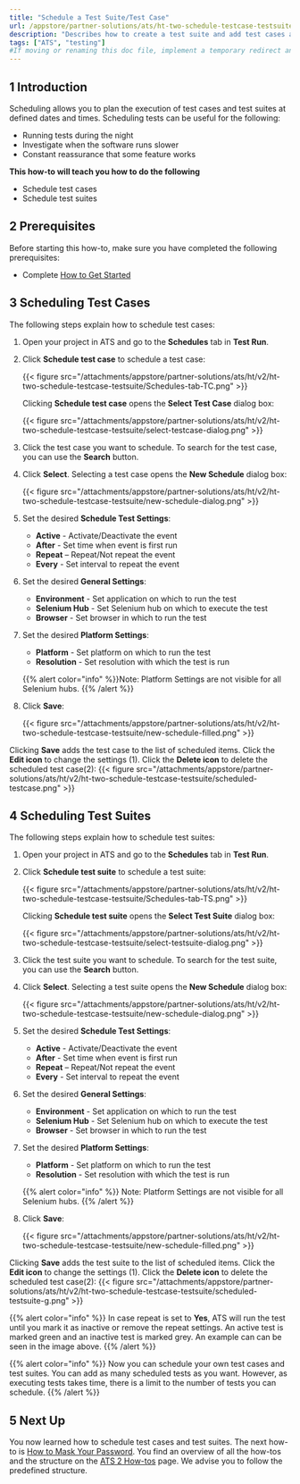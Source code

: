 ```yaml
---
title: "Schedule a Test Suite/Test Case"
url: /appstore/partner-solutions/ats/ht-two-schedule-testcase-testsuite/
description: "Describes how to create a test suite and add test cases and test suites to your test suite."
tags: ["ATS", "testing"]
#If moving or renaming this doc file, implement a temporary redirect and let the respective team know they should update the URL in the product. See Mapping to Products for more details.
---
```


## 1 Introduction

Scheduling allows you to plan the execution of test cases and test suites at defined dates and times. 
Scheduling tests can be useful for the following:

* Running tests during the night 
* Investigate when the software runs slower 
* Constant reassurance that some feature works 

**This how-to will teach you  how to do the following**

* Schedule test cases
* Schedule test suites

## 2 Prerequisites

Before starting this how-to, make sure you have completed the following prerequisites:

* Complete [How to Get Started](/appstore/partner-solutions/ats/ht-two-getting-started/)

## 3 Scheduling Test Cases

The following steps explain how to schedule test cases:

1. Open your project in ATS and go to the **Schedules** tab in **Test Run**.
2. Click **Schedule test case** to schedule a test case:

    {{< figure src="/attachments/appstore/partner-solutions/ats/ht/v2/ht-two-schedule-testcase-testsuite/Schedules-tab-TC.png" >}}

    Clicking **Schedule test case** opens the **Select Test Case** dialog box:

    {{< figure src="/attachments/appstore/partner-solutions/ats/ht/v2/ht-two-schedule-testcase-testsuite/select-testcase-dialog.png" >}}

3. Click the test case you want to schedule. To search for the test case, you can use the **Search** button.
4. Click **Select**. Selecting a test case opens the **New Schedule** dialog box:

    {{< figure src="/attachments/appstore/partner-solutions/ats/ht/v2/ht-two-schedule-testcase-testsuite/new-schedule-dialog.png" >}}

5. Set the desired **Schedule Test Settings**: 

    * **Active** - Activate/Deactivate the event
    * **After** - Set time when event is first run
    * **Repeat** – Repeat/Not repeat the event
    * **Every** - Set interval to repeat the event

6. Set the desired **General Settings**: 

    * **Environment** - Set application on which to run the test
    * **Selenium Hub** - Set Selenium hub on which to execute the test
    * **Browser** - Set browser in which to run the test

7. Set the desired **Platform Settings**: 

    * **Platform** - Set platform on which to run the test
    * **Resolution** - Set resolution with which the test is run

    {{% alert color="info" %}}Note: Platform Settings are not visible for all Selenium hubs.
    {{% /alert %}}

8. Click **Save**:

    {{< figure src="/attachments/appstore/partner-solutions/ats/ht/v2/ht-two-schedule-testcase-testsuite/new-schedule-filled.png" >}}

Clicking **Save** adds the test case to the list of scheduled items. Click the **Edit icon** to change the settings (1). Click the **Delete icon** to delete the scheduled test case(2):
{{< figure src="/attachments/appstore/partner-solutions/ats/ht/v2/ht-two-schedule-testcase-testsuite/scheduled-testcase.png" >}}

## 4 Scheduling Test Suites

The following steps explain how to schedule test suites:

1. Open your project in ATS and go to the **Schedules** tab in **Test Run**.
2. Click **Schedule test suite** to schedule a test suite:
  
    {{< figure src="/attachments/appstore/partner-solutions/ats/ht/v2/ht-two-schedule-testcase-testsuite/Schedules-tab-TS.png" >}}

    Clicking **Schedule test suite** opens the **Select Test Suite** dialog box:

    {{< figure src="/attachments/appstore/partner-solutions/ats/ht/v2/ht-two-schedule-testcase-testsuite/select-testsuite-dialog.png" >}}

3. Click the test suite you want to schedule. To search for the test suite, you can use the **Search** button.
4. Click **Select**. Selecting a test suite opens the **New Schedule** dialog box:

    {{< figure src="/attachments/appstore/partner-solutions/ats/ht/v2/ht-two-schedule-testcase-testsuite/new-schedule-dialog.png" >}}

5. Set the desired **Schedule Test Settings**:

    * **Active** - Activate/Deactivate the event
    * **After** - Set time when event is first run
    * **Repeat** – Repeat/Not repeat the event
    * **Every** - Set interval to repeat the event

6. Set the desired **General Settings**: 

    * **Environment** - Set application on which to run the test
    * **Selenium Hub** - Set Selenium hub on which to execute the test
    * **Browser** - Set browser in which to run the test

7. Set the desired **Platform Settings**: 

    * **Platform** - Set platform on which to run the test
    * **Resolution** - Set resolution with which the test is run

    {{% alert color="info" %}}
    Note: Platform Settings are not visible for all Selenium hubs.
    {{% /alert %}}

8. Click **Save**:

    {{< figure src="/attachments/appstore/partner-solutions/ats/ht/v2/ht-two-schedule-testcase-testsuite/new-schedule-filled.png" >}}

Clicking **Save** adds the test suite to the list of scheduled items. Click the **Edit icon** to change the settings (1). Click the **Delete icon** to delete the scheduled test case(2):
{{< figure src="/attachments/appstore/partner-solutions/ats/ht/v2/ht-two-schedule-testcase-testsuite/scheduled-testsuite-g.png" >}}

{{% alert color="info" %}}
In case repeat is set to **Yes**, ATS will run the test until you mark it as inactive or remove the repeat settings. An active test is marked green and an inactive test is marked grey. An example can can be seen in the image above.
{{% /alert %}}

{{% alert color="info" %}}
Now you can schedule your own test cases and test suites. You can add as many scheduled tests as you want. However, as executing tests takes time, there is a limit to the number of tests you can schedule.
{{% /alert %}}

## 5 Next Up

You now learned how to schedule test cases and test suites. The next how-to is [How to Mask Your Password](/appstore/partner-solutions/ats/ht-two-mask-your-password/). You find an overview of all the how-tos and the structure on the [ATS 2 How-tos](/appstore/partner-solutions/ats/ht-two/) page. We advise you to follow the predefined structure.
